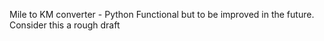 Mile to KM converter - Python
Functional but to be improved in the future. Consider this a rough draft
